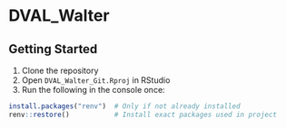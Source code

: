 # DVAL_Walter

## Getting Started

1. Clone the repository
2. Open `DVAL_Walter_Git.Rproj` in RStudio
3. Run the following in the console once:

```r
install.packages("renv")  # Only if not already installed
renv::restore()           # Install exact packages used in project